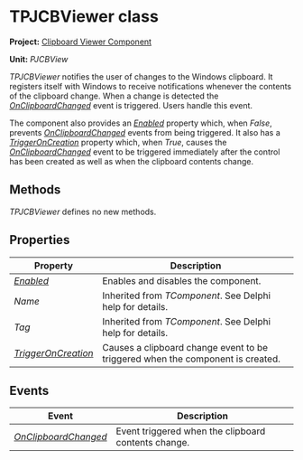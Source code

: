 # TPJCBViewer class

**Project:** [Clipboard Viewer Component](../../index.md)

**Unit:** _PJCBView_

_TPJCBViewer_ notifies the user of changes to the Windows clipboard. It registers itself with Windows to receive notifications whenever the contents of the clipboard change. When a change is detected the [_OnClipboardChanged_](./TPJCBViewer-OnClipboardChanged.md) event is triggered. Users handle this event.

The component also provides an [_Enabled_](./TPJCBViewer-Enabled.md) property which, when _False_, prevents [_OnClipboardChanged_](./TPJCBViewer-OnClipboardChanged.md) events from being triggered. It also has a [_TriggerOnCreation_](./TPJCBViewer-TriggerOnCreation.md) property which, when _True_, causes the [_OnClipboardChanged_](./TPJCBViewer-OnClipboardChanged.md) event to be triggered immediately after the control has been created as well as when the clipboard contents change.

## Methods

_TPJCBViewer_ defines no new methods.

## Properties

| Property | Description |
|----------|-------------|
| [_Enabled_](./TPJCBViewer-Enabled.md) | Enables and disables the component. |
| _Name_ | Inherited from _TComponent_. See Delphi help for details. |
| _Tag_ | Inherited from _TComponent_. See Delphi help for details. |
| [_TriggerOnCreation_](./TPJCBViewer-TriggerOnCreation.md) | Causes a clipboard change event to be triggered when the component is created. |

## Events

| Event | Description |
|-------|-------------|
| [_OnClipboardChanged_](./TPJCBViewer-OnClipboardChanged.md) | Event triggered when the clipboard contents change. |
